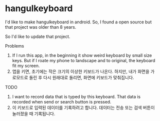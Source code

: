 # hangulkeyboard
I'd like to make hangulkeyboard in android. So, I found a open source but that project was older than 8 years. 

So I'd like to update that project. 

Problems
1) If I run this app, in the beginning it show weird keyboard by small size keys.
But if I roate my phone to landscape and to original, the keyboard fit my screen.
1) 앱을 키면, 초기에는 작은 크기의 이상한 키보드가 나온다. 
하지만, 내가 화면을 가로모드로 돌린 후 다시 원래대로 돌리면, 화면에 키보드가 맞춰집니다.

TODO
1) I want to record data that is typed by this keyboard. That data is recorded when send or search button is pressed.
1) 이 키보드로 입력된 데이터를 기록하려고 합니다. 데이터는 전송 또는 검색 버튼이 눌러졌을 때 기록됩니다.
